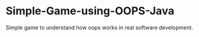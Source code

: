 # Simple-Game-using-OOPS-Java
Simple game to understand how oops works in real software development.
